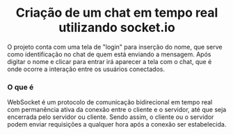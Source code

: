 <h1 align="center">Criação de um chat em tempo real utilizando socket.io</h1>

<p>
    O projeto conta com uma tela de "login" para inserção do nome, que serve como identificação no chat de quem está enviando a mensagem. Após digitar o nome e clicar para entrar irá aparecer a tela com o chat, que é onde ocorre a interação entre os usuários conectados.
</p>

<h3>O que é </h3>
<p>
    WebSocket é um protocolo de comunicação bidirecional em tempo real com permanência ativa da conexão entre o cliente e o servidor, até que seja encerrada pelo servidor ou cliente. Sendo assim, o cliente ou o servidor podem enviar requisições a qualquer hora após a conexão ser estabelecida.
</p>

